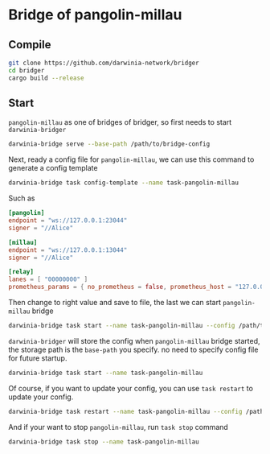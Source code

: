 Bridge of pangolin-millau
===

## Compile

```bash
git clone https://github.com/darwinia-network/bridger
cd bridger
cargo build --release
```

## Start

`pangolin-millau` as one of bridges of bridger, so first needs to start `darwinia-bridger`

```bash
darwinia-bridge serve --base-path /path/to/bridge-config
```

Next, ready a config file for `pangolin-millau`, we can use this command to generate a config template

```bash
darwinia-bridge task config-template --name task-pangolin-millau
```

Such as

```toml
[pangolin]
endpoint = "ws://127.0.0.1:23044"
signer = "//Alice"

[millau]
endpoint = "ws://127.0.0.1:13044"
signer = "//Alice"

[relay]
lanes = [ "00000000" ]
prometheus_params = { no_prometheus = false, prometheus_host = "127.0.0.1", prometheus_port = 9616 }
```

Then change to right value and save to file, the last we can start `pangolin-millau` bridge

```bash
darwinia-bridge task start --name task-pangolin-millau --config /path/to/pangolin-millau.toml
```

`darwinia-bridger` will store the config when `pangolin-millau` bridge started, the storage path is the `base-path` you specify. no need to specify config file for future startup.

```bash
darwinia-bridge task start --name task-pangolin-millau
```

Of course, if you want to update your config, you can use `task restart` to update your config.

```bash
darwinia-bridge task restart --name task-pangolin-millau --config /path/to/pangolin-millau.toml
```

And if your want to stop `pangolin-millau`, run `task stop` command

```bash
darwinia-bridge task stop --name task-pangolin-millau
```
